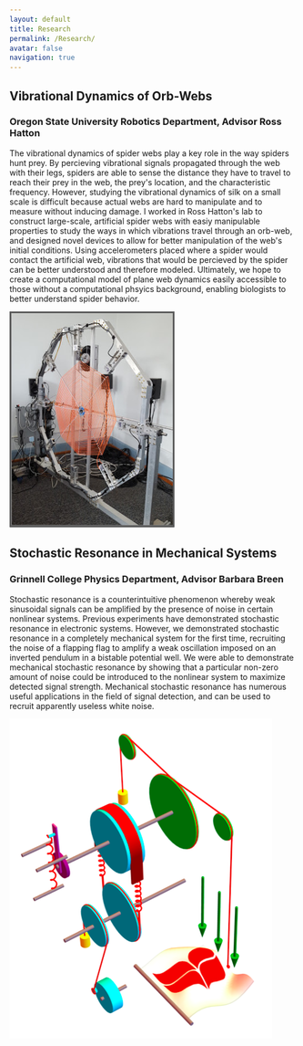 ```yaml
---
layout: default
title: Research
permalink: /Research/
avatar: false
navigation: true
---
```


## Vibrational Dynamics of Orb-Webs
### Oregon State University Robotics Department, Advisor Ross Hatton
The vibrational dynamics of spider webs play a key role in the way spiders hunt prey. By percieving vibrational signals propagated through the web with their legs, spiders are able to sense the distance they have to travel to reach their prey in the web, the prey's location, and the characteristic frequency. However, studying the vibrational dynamics of silk on a small scale is difficult because actual webs are hard to manipulate and to measure without inducing damage.  I worked in Ross Hatton's lab to construct large-scale, artificial spider webs with easiy manipulable properties to study the ways in which vibrations travel through an orb-web, and designed novel devices to allow for better manipulation of the web's initial conditions. Using accelerometers placed where a spider would contact the artificial web, vibrations that would be percieved by the spider can be better understood and therefore modeled. Ultimately, we hope to create a computational model of plane web dynamics easily accessible to those without a computational phsyics background, enabling biologists to better understand spider behavior.

![Image](/assets/img/webimage.png)


## Stochastic Resonance in Mechanical Systems
### Grinnell College Physics Department, Advisor Barbara Breen
Stochastic resonance is a counterintuitive phenomenon whereby weak sinusoidal signals can be amplified by the presence of noise in certain nonlinear systems. Previous experiments have demonstrated stochastic resonance in electronic systems. However, we demonstrated stochastic resonance in a completely mechanical system for the first time, recruiting the noise of a flapping flag to amplify a weak oscillation imposed on an inverted pendulum in a bistable potential well. We were able to demonstrate mechanical stochastic resonance by showing that a particular non-zero amount of noise could be introduced to the nonlinear system to maximize detected signal strength. Mechanical stochastic resonance has numerous useful applications in the field of signal detection, and can be used to recruit apparently useless white noise.

![Image](/assets/img/flagimage.png)
